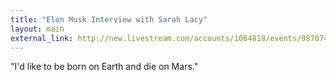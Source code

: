 ```yaml
--- 
title: "Elon Musk Interview with Sarah Lacy"
layout: main
external_link: http://new.livestream.com/accounts/1064818/events/987074/videos/1908918
---
```

"I'd like to be born on Earth and die on Mars."
